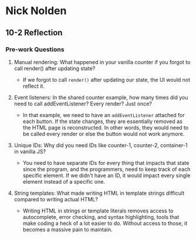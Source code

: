# Nick Nolden

## 10-2 Reflection

### Pre-work Questions

1. Manual rendering: What happened in your vanilla counter if you forgot to call render() after updating state?

   - If we forgot to call `render()` after updating our state, the UI would not reflect it.

2. Event listeners: In the shared counter example, how many times did you need to call addEventListener? Every render? Just once?

   - In that example, we need to have an `addEventListener` attached for each button. If the state changes, they are essentially removed as the HTML page is reconstructed. In other words, they would need to be called every render or else the button would not work anymore.

3. Unique IDs: Why did you need IDs like counter-1, counter-2, container-1 in vanilla JS?

   - You need to have separate IDs for every thing that impacts that state since the program, and the programmers, need to keep track of each specific element. If we didn't have an ID, it would impact every single element instead of a specific one.

4. String templates: What made writing HTML in template strings difficult compared to writing actual HTML?

   - Writing HTML in strings or template literals removes access to autocomplete, error checking, and syntax highlighting, tools that make coding a heck of a lot easier to do. Without access to those, it becomes a massive pain to maintain.
